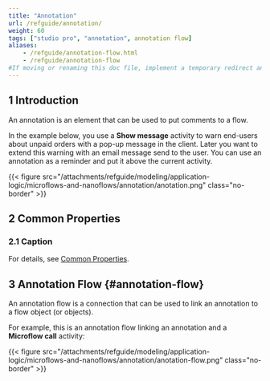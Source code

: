 ```yaml
---
title: "Annotation"
url: /refguide/annotation/
weight: 60
tags: ["studio pro", "annotation", annotation flow]
aliases:
    - /refguide/annotation-flow.html
    - /refguide/annotation-flow
#If moving or renaming this doc file, implement a temporary redirect and let the respective team know they should update the URL in the product. See Mapping to Products for more details.
---
```


## 1 Introduction

An annotation is an element that can be used to put comments to a flow.

In the example below, you use a **Show message** activity to warn end-users about unpaid orders with a pop-up message in the client. Later you want to extend this warning with an email message send to the user. You can use an annotation as a reminder and put it above the current activity.

{{< figure src="/attachments/refguide/modeling/application-logic/microflows-and-nanoflows/annotation/anotation.png" class="no-border" >}}

## 2 Common Properties

### 2.1 Caption

For details, see [Common Properties](/refguide/microflow-element-common-properties/).

## 3 Annotation Flow {#annotation-flow}

An annotation flow is a connection that can be used to link an annotation to a flow object (or objects).

For example, this is an annotation flow linking an annotation and a **Microflow call** activity:

{{< figure src="/attachments/refguide/modeling/application-logic/microflows-and-nanoflows/annotation/anotation-flow.png" class="no-border" >}}
